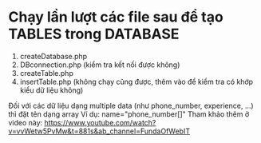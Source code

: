# Chạy lần lượt các file sau để tạo TABLES trong DATABASE
1. createDatabase.php
2. DBconnection.php (kiểm tra kết nối được không)
3. createTable.php
4. insertTable.php (không chạy cũng được, thêm vào để kiểm tra có khớp kiểu dữ liệu không)

Đối với các dữ liệu dạng multiple data (như phone_number, experience, ...) thì đặt tên dạng array <space><space>
Ví dụ:<space><space>
name="phone_number[]"<space><space>
Tham khảo thêm ở video này: https://www.youtube.com/watch?v=vvWetw5PvMw&t=881s&ab_channel=FundaOfWebIT
